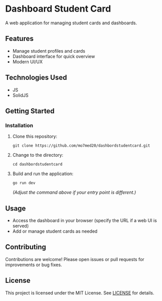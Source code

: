 # Dashboard Student Card

A web application for managing student cards and dashboards.

## Features

- Manage student profiles and cards
- Dashboard interface for quick overview
- Modern UI/UX

## Technologies Used

- JS
- SolidJS

## Getting Started

### Installation

1. Clone this repository:
   ```
   git clone https://github.com/mo7med20/dashbordstudentcard.git
   ```
2. Change to the directory:
   ```
   cd dashbordstudentcard
   ```
3. Build and run the application:
   ```
   go run dev
   ```
   *(Adjust the command above if your entry point is different.)*

## Usage

- Access the dashboard in your browser (specify the URL if a web UI is served)
- Add or manage student cards as needed

## Contributing

Contributions are welcome! Please open issues or pull requests for improvements or bug fixes.

## License

This project is licensed under the MIT License. See [LICENSE](LICENSE) for details.
